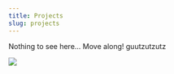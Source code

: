 ```yaml
---
title: Projects
slug: projects
---
```

Nothing to see here... Move along! guutzutzutz

![](/images/jajaj.jpg)
